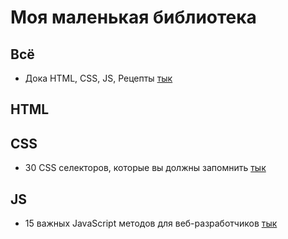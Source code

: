 # Моя маленькая библиотека

## Всё
* Дока HTML, CSS, JS, Рецепты
[тык](https://doka.guide/)

## HTML

## CSS
* 30 CSS селекторов, которые вы должны запомнить
[тык](https://code.tutsplus.com/ru/tutorials/the-30-css-selectors-you-must-memorize--net-16048)

## JS
* 15 важных JavaScript методов для веб-разработчиков
[тык](https://medium.com/@stasonmars/15-javascript-%D0%BC%D0%B5%D1%82%D0%BE%D0%B4%D0%BE%D0%B2-%D0%B4%D0%BB%D1%8F-%D0%B2%D0%B5%D0%B1-%D1%80%D0%B0%D0%B7%D1%80%D0%B0%D0%B1%D0%BE%D1%82%D1%87%D0%B8%D0%BA%D0%BE%D0%B2-e92ea6c22e32)
